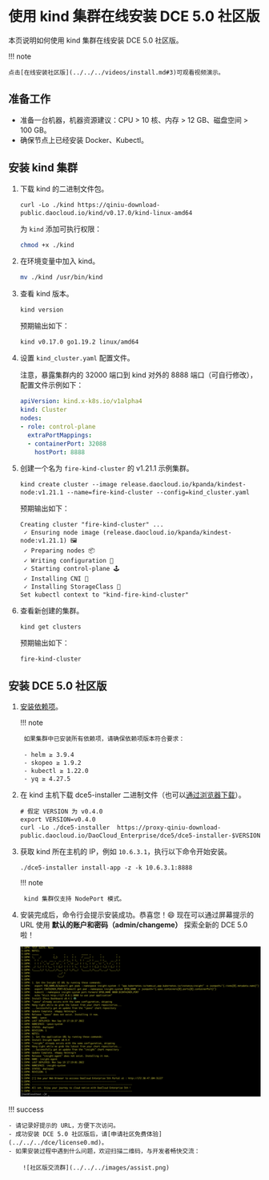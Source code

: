 # 使用 kind 集群在线安装 DCE 5.0 社区版

本页说明如何使用 kind 集群在线安装 DCE 5.0 社区版。

!!! note

    点击[在线安装社区版](../../../videos/install.md#3)可观看视频演示。

## 准备工作

- 准备一台机器，机器资源建议：CPU > 10 核、内存 > 12 GB、磁盘空间 > 100 GB。
- 确保节点上已经安装 Docker、Kubectl。

## 安装 kind 集群

1. 下载 kind 的二进制文件包。

    ```shell
    curl -Lo ./kind https://qiniu-download-public.daocloud.io/kind/v0.17.0/kind-linux-amd64
    ```

    为 `kind` 添加可执行权限：

    ```bash
    chmod +x ./kind
    ```

1. 在环境变量中加入 kind。

    ```bash
    mv ./kind /usr/bin/kind
    ```

1. 查看 kind 版本。

    ```shell
    kind version
    ```

    预期输出如下：

    ```console
    kind v0.17.0 go1.19.2 linux/amd64
    ```

1. 设置 `kind_cluster.yaml` 配置文件。

    注意，暴露集群内的 32000 端口到 kind 对外的 8888 端口（可自行修改），配置文件示例如下：

    ```yaml
    apiVersion: kind.x-k8s.io/v1alpha4
    kind: Cluster
    nodes:
    - role: control-plane
      extraPortMappings:
      - containerPort: 32088
        hostPort: 8888
    ```

1. 创建一个名为 `fire-kind-cluster` 的 v1.21.1 示例集群。

    ```shell
    kind create cluster --image release.daocloud.io/kpanda/kindest-node:v1.21.1 --name=fire-kind-cluster --config=kind_cluster.yaml 
    ```

    预期输出如下：

    ```console
    Creating cluster "fire-kind-cluster" ...
     ✓ Ensuring node image (release.daocloud.io/kpanda/kindest-node:v1.21.1) 🖼 
     ✓ Preparing nodes 📦  
     ✓ Writing configuration 📜 
     ✓ Starting control-plane 🕹️ 
     ✓ Installing CNI 🔌 
     ✓ Installing StorageClass 💾 
    Set kubectl context to "kind-fire-kind-cluster"
    ```

1. 查看新创建的集群。

    ```shell
    kind get clusters
    ```

    预期输出如下：

    ```console
    fire-kind-cluster
    ```

## 安装 DCE 5.0 社区版

1. [安装依赖项](../../install-tools.md)。

    !!! note

        如果集群中已安装所有依赖项，请确保依赖项版本符合要求：
    
        - helm ≥ 3.9.4
        - skopeo ≥ 1.9.2
        - kubectl ≥ 1.22.0
        - yq ≥ 4.27.5


1. 在 kind 主机下载 dce5-installer 二进制文件（也可以[通过浏览器下载](../../../download/dce5.md)）。

    ```shell
    # 假定 VERSION 为 v0.4.0
    export VERSION=v0.4.0
    curl -Lo ./dce5-installer  https://proxy-qiniu-download-public.daocloud.io/DaoCloud_Enterprise/dce5/dce5-installer-$VERSION
    ```

1. 获取 kind 所在主机的 IP，例如 `10.6.3.1`，执行以下命令开始安装。

    ```shell
    ./dce5-installer install-app -z -k 10.6.3.1:8888
    ```

    !!! note

        kind 集群仅支持 NodePort 模式。

1. 安装完成后，命令行会提示安装成功。恭喜您！:smile: 现在可以通过屏幕提示的 URL 使用 **默认的账户和密码（admin/changeme）** 探索全新的 DCE 5.0 啦！

    ![安装成功](../../images/success.png)

!!! success

    - 请记录好提示的 URL，方便下次访问。
    - 成功安装 DCE 5.0 社区版后，请[申请社区免费体验](../../../dce/license0.md)。
    - 如果安装过程中遇到什么问题，欢迎扫描二维码，与开发者畅快交流：
    
        ![社区版交流群](../../../images/assist.png)
